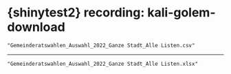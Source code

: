 # {shinytest2} recording: kali-golem-download

    "Gemeinderatswahlen_Auswahl_2022_Ganze Stadt_Alle Listen.csv"

---

    "Gemeinderatswahlen_Auswahl_2022_Ganze Stadt_Alle Listen.xlsx"

